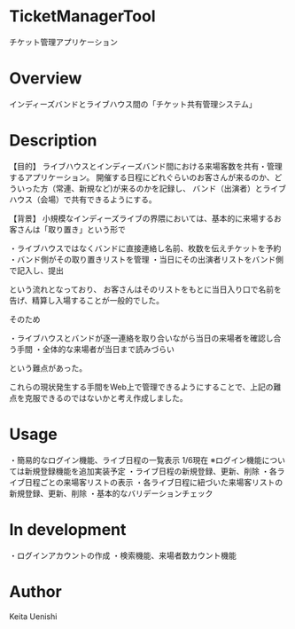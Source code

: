 # TicketManagerTool 
チケット管理アプリケーション

# Overview

インディーズバンドとライブハウス間の「チケット共有管理システム」

# Description

【目的】
ライブハウスとインディーズバンド間における来場客数を共有・管理するアプリケーション。
開催する日程にどれぐらいのお客さんが来るのか、どういった方（常連、新規など)が来るのかを記録し、
バンド（出演者）とライブハウス（会場）で共有できるようにする。


【背景】
小規模なインディーズライブの界隈においては、基本的に来場するお客さんは「取り置き」という形で

・ライブハウスではなくバンドに直接連絡し名前、枚数を伝えチケットを予約
・バンド側がその取り置きリストを管理
・当日にその出演者リストをバンド側で記入し、提出

という流れとなっており、
お客さんはそのリストをもとに当日入り口で名前を告げ、精算し入場することが一般的でした。

そのため

・ライブハウスとバンドが逐一連絡を取り合いながら当日の来場者を確認し合う手間
・全体的な来場者が当日まで読みづらい

という難点があった。

これらの現状発生する手間をWeb上で管理できるようにすることで、上記の難点を克服できるのではないかと考え作成しました。

# Usage

・簡易的なログイン機能、ライブ日程の一覧表示
1/6現在
※ログイン機能については新規登録機能を追加実装予定
・ライブ日程の新規登録、更新、削除
・各ライブ日程ごとの来場客リストの表示
・各ライブ日程に紐づいた来場客リストの新規登録、更新、削除
・基本的なバリデーションチェック

# In development

・ログインアカウントの作成
・検索機能、来場者数カウント機能

# Author
Keita Uenishi
